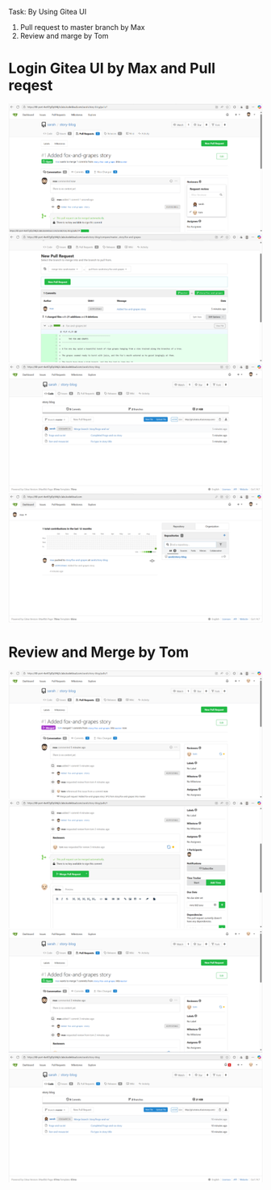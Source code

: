 Task: By Using Gitea UI
1. Pull request  to master branch by Max
2. Review and marge by Tom

# Login Gitea UI by Max and Pull reqest
![alt text](day_28_4.png) ![alt text](day_28_3.png) ![alt text](day_28_2.png) ![alt text](day_28_1.png)

# Review and Merge by Tom
![alt text](day_28_8.png) ![alt text](day_28_7.png) ![alt text](day_28_6.png) ![alt text](day_28_5.png)


